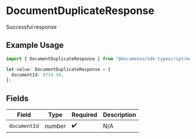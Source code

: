 # DocumentDuplicateResponse

Successful response

## Example Usage

```typescript
import { DocumentDuplicateResponse } from "@documenso/sdk-typescript/models/operations";

let value: DocumentDuplicateResponse = {
  documentId: 9719.34,
};
```

## Fields

| Field              | Type               | Required           | Description        |
| ------------------ | ------------------ | ------------------ | ------------------ |
| `documentId`       | *number*           | :heavy_check_mark: | N/A                |